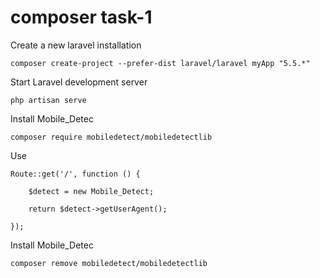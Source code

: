 # composer task-1

Create a new laravel installation

```
composer create-project --prefer-dist laravel/laravel myApp "5.5.*"
```

Start Laravel development server
```
php artisan serve
```

Install Mobile_Detec
```
composer require mobiledetect/mobiledetectlib
```

Use
```
Route::get('/', function () {

    $detect = new Mobile_Detect;

    return $detect->getUserAgent();

});
```

Install Mobile_Detec
```
composer remove mobiledetect/mobiledetectlib
```